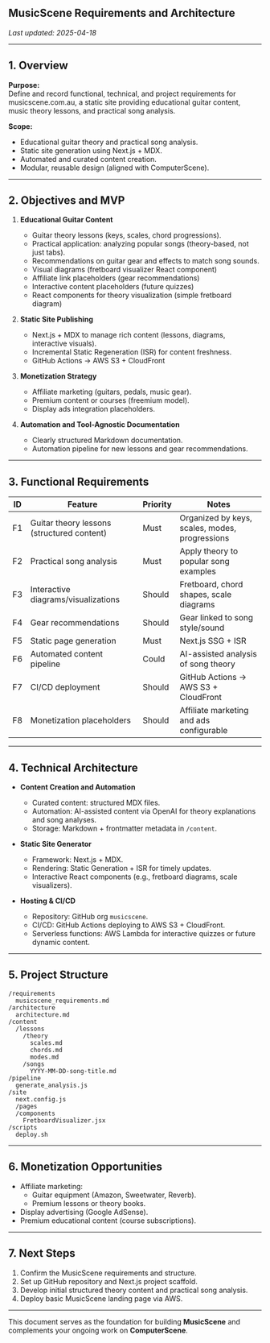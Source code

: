 
## MusicScene Requirements and Architecture

_Last updated: 2025-04-18_

---

## 1. Overview

**Purpose:**  
Define and record functional, technical, and project requirements for musicscene.com.au, a static site providing educational guitar content, music theory lessons, and practical song analysis.

**Scope:**  
- Educational guitar theory and practical song analysis.
- Static site generation using Next.js + MDX.
- Automated and curated content creation.
- Modular, reusable design (aligned with ComputerScene).

---

## 2. Objectives and MVP

1. **Educational Guitar Content**  
   - Guitar theory lessons (keys, scales, chord progressions).
   - Practical application: analyzing popular songs (theory-based, not just tabs).
   - Recommendations on guitar gear and effects to match song sounds.
   - Visual diagrams (fretboard visualizer React component)
   - Affiliate link placeholders (gear recommendations)
   - Interactive content placeholders (future quizzes)
   - React components for theory visualization (simple fretboard diagram)

2. **Static Site Publishing**  
   - Next.js + MDX to manage rich content (lessons, diagrams, interactive visuals).
   - Incremental Static Regeneration (ISR) for content freshness.
   - GitHub Actions → AWS S3 + CloudFront

3. **Monetization Strategy**  
   - Affiliate marketing (guitars, pedals, music gear).
   - Premium content or courses (freemium model).
   - Display ads integration placeholders.

4. **Automation and Tool-Agnostic Documentation**  
   - Clearly structured Markdown documentation.
   - Automation pipeline for new lessons and gear recommendations.

---

## 3. Functional Requirements

| ID   | Feature                                   | Priority | Notes                                        |
|------|-------------------------------------------|----------|----------------------------------------------|
| F1   | Guitar theory lessons (structured content)| Must     | Organized by keys, scales, modes, progressions|
| F2   | Practical song analysis                   | Must     | Apply theory to popular song examples        |
| F3   | Interactive diagrams/visualizations       | Should   | Fretboard, chord shapes, scale diagrams      |
| F4   | Gear recommendations                      | Should   | Gear linked to song style/sound              |
| F5   | Static page generation                    | Must     | Next.js SSG + ISR                            |
| F6   | Automated content pipeline                | Could    | AI-assisted analysis of song theory          |
| F7   | CI/CD deployment                          | Should   | GitHub Actions → AWS S3 + CloudFront         |
| F8   | Monetization placeholders                 | Should   | Affiliate marketing and ads configurable     |

---

## 4. Technical Architecture

- **Content Creation and Automation**  
  - Curated content: structured MDX files.
  - Automation: AI-assisted content via OpenAI for theory explanations and song analyses.
  - Storage: Markdown + frontmatter metadata in `/content`.

- **Static Site Generator**  
  - Framework: Next.js + MDX.
  - Rendering: Static Generation + ISR for timely updates.
  - Interactive React components (e.g., fretboard diagrams, scale visualizers).

- **Hosting & CI/CD**  
  - Repository: GitHub org `musicscene`.
  - CI/CD: GitHub Actions deploying to AWS S3 + CloudFront.
  - Serverless functions: AWS Lambda for interactive quizzes or future dynamic content.

---

## 5. Project Structure

```
/requirements
  musicscene_requirements.md
/architecture
  architecture.md
/content
  /lessons
    /theory
      scales.md
      chords.md
      modes.md
    /songs
      YYYY-MM-DD-song-title.md
/pipeline
  generate_analysis.js
/site
  next.config.js
  /pages
  /components
    FretboardVisualizer.jsx
/scripts
  deploy.sh
```

---

## 6. Monetization Opportunities

- Affiliate marketing:
  - Guitar equipment (Amazon, Sweetwater, Reverb).
  - Premium lessons or theory books.
- Display advertising (Google AdSense).
- Premium educational content (course subscriptions).

---

## 7. Next Steps

1. Confirm the MusicScene requirements and structure.
2. Set up GitHub repository and Next.js project scaffold.
3. Develop initial structured theory content and practical song analysis.
4. Deploy basic MusicScene landing page via AWS.

---

This document serves as the foundation for building **MusicScene** and complements your ongoing work on **ComputerScene**.
